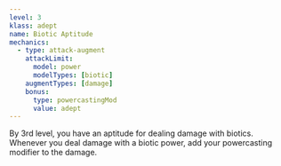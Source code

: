 ```yaml
---
level: 3
klass: adept
name: Biotic Aptitude
mechanics:
  - type: attack-augment
    attackLimit:
      model: power
      modelTypes: [biotic]
    augmentTypes: [damage]
    bonus:
      type: powercastingMod
      value: adept
---
```

By 3rd level, you have an aptitude for dealing damage with biotics. Whenever you deal damage with a biotic power,
add your powercasting modifier to the damage.

